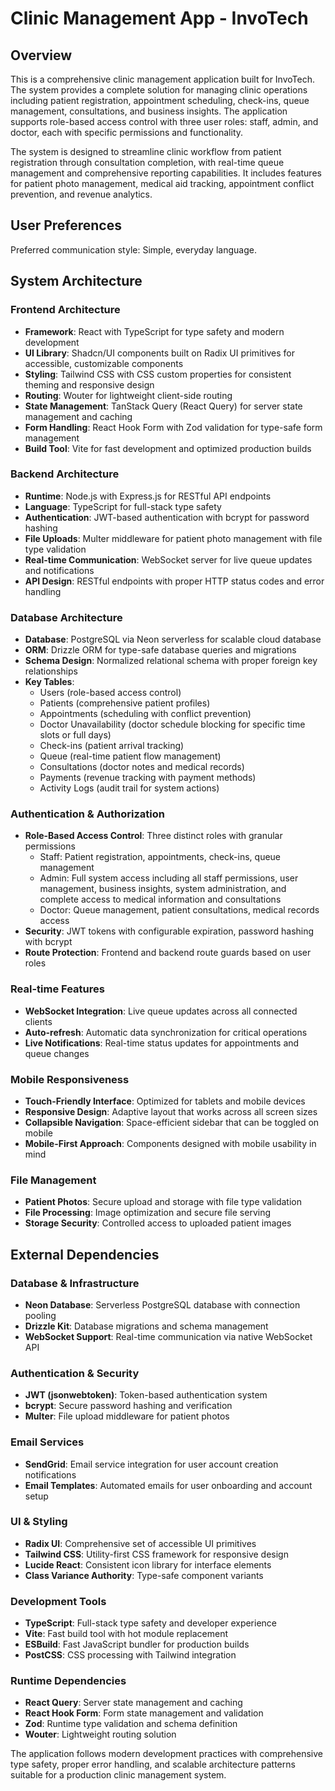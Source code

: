 # Clinic Management App - InvoTech

## Overview

This is a comprehensive clinic management application built for InvoTech. The system provides a complete solution for managing clinic operations including patient registration, appointment scheduling, check-ins, queue management, consultations, and business insights. The application supports role-based access control with three user roles: staff, admin, and doctor, each with specific permissions and functionality.

The system is designed to streamline clinic workflow from patient registration through consultation completion, with real-time queue management and comprehensive reporting capabilities. It includes features for patient photo management, medical aid tracking, appointment conflict prevention, and revenue analytics.

## User Preferences

Preferred communication style: Simple, everyday language.

## System Architecture

### Frontend Architecture
- **Framework**: React with TypeScript for type safety and modern development
- **UI Library**: Shadcn/UI components built on Radix UI primitives for accessible, customizable components
- **Styling**: Tailwind CSS with CSS custom properties for consistent theming and responsive design
- **Routing**: Wouter for lightweight client-side routing
- **State Management**: TanStack Query (React Query) for server state management and caching
- **Form Handling**: React Hook Form with Zod validation for type-safe form management
- **Build Tool**: Vite for fast development and optimized production builds

### Backend Architecture
- **Runtime**: Node.js with Express.js for RESTful API endpoints
- **Language**: TypeScript for full-stack type safety
- **Authentication**: JWT-based authentication with bcrypt for password hashing
- **File Uploads**: Multer middleware for patient photo management with file type validation
- **Real-time Communication**: WebSocket server for live queue updates and notifications
- **API Design**: RESTful endpoints with proper HTTP status codes and error handling

### Database Architecture
- **Database**: PostgreSQL via Neon serverless for scalable cloud database
- **ORM**: Drizzle ORM for type-safe database queries and migrations
- **Schema Design**: Normalized relational schema with proper foreign key relationships
- **Key Tables**:
  - Users (role-based access control)
  - Patients (comprehensive patient profiles)
  - Appointments (scheduling with conflict prevention)
  - Doctor Unavailability (doctor schedule blocking for specific time slots or full days)
  - Check-ins (patient arrival tracking)
  - Queue (real-time patient flow management)
  - Consultations (doctor notes and medical records)
  - Payments (revenue tracking with payment methods)
  - Activity Logs (audit trail for system actions)

### Authentication & Authorization
- **Role-Based Access Control**: Three distinct roles with granular permissions
  - Staff: Patient registration, appointments, check-ins, queue management
  - Admin: Full system access including all staff permissions, user management, business insights, system administration, and complete access to medical information and consultations
  - Doctor: Queue management, patient consultations, medical records access
- **Security**: JWT tokens with configurable expiration, password hashing with bcrypt
- **Route Protection**: Frontend and backend route guards based on user roles

### Real-time Features
- **WebSocket Integration**: Live queue updates across all connected clients
- **Auto-refresh**: Automatic data synchronization for critical operations
- **Live Notifications**: Real-time status updates for appointments and queue changes

### Mobile Responsiveness
- **Touch-Friendly Interface**: Optimized for tablets and mobile devices
- **Responsive Design**: Adaptive layout that works across all screen sizes
- **Collapsible Navigation**: Space-efficient sidebar that can be toggled on mobile
- **Mobile-First Approach**: Components designed with mobile usability in mind

### File Management
- **Patient Photos**: Secure upload and storage with file type validation
- **File Processing**: Image optimization and secure file serving
- **Storage Security**: Controlled access to uploaded patient images

## External Dependencies

### Database & Infrastructure
- **Neon Database**: Serverless PostgreSQL database with connection pooling
- **Drizzle Kit**: Database migrations and schema management
- **WebSocket Support**: Real-time communication via native WebSocket API

### Authentication & Security
- **JWT (jsonwebtoken)**: Token-based authentication system
- **bcrypt**: Secure password hashing and verification
- **Multer**: File upload middleware for patient photos

### Email Services
- **SendGrid**: Email service integration for user account creation notifications
- **Email Templates**: Automated emails for user onboarding and account setup

### UI & Styling
- **Radix UI**: Comprehensive set of accessible UI primitives
- **Tailwind CSS**: Utility-first CSS framework for responsive design
- **Lucide React**: Consistent icon library for interface elements
- **Class Variance Authority**: Type-safe component variants

### Development Tools
- **TypeScript**: Full-stack type safety and developer experience
- **Vite**: Fast build tool with hot module replacement
- **ESBuild**: Fast JavaScript bundler for production builds
- **PostCSS**: CSS processing with Tailwind integration

### Runtime Dependencies
- **React Query**: Server state management and caching
- **React Hook Form**: Form state management and validation
- **Zod**: Runtime type validation and schema definition
- **Wouter**: Lightweight routing solution

The application follows modern development practices with comprehensive type safety, proper error handling, and scalable architecture patterns suitable for a production clinic management system.